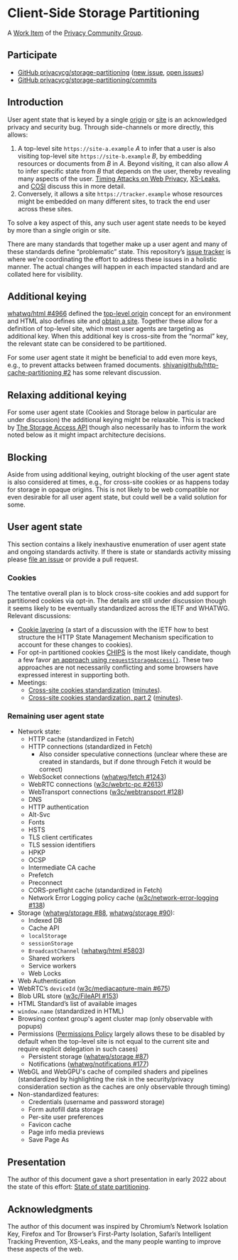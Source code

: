 # Client-Side Storage Partitioning

A [Work Item](https://privacycg.github.io/charter.html#work-items)
of the [Privacy Community Group](https://privacycg.github.io/).

## Participate
- [GitHub privacycg/storage-partitioning](https://github.com/privacycg/storage-partitioning) ([new issue](https://github.com/privacycg/storage-partitioning/issues/new), [open issues](https://github.com/privacycg/storage-partitioning/issues))
- [GitHub privacycg/storage-partitioning/commits](https://github.com/privacycg/storage-partitioning/commits)

## Introduction

User agent state that is keyed by a single [origin](https://html.spec.whatwg.org/multipage/origin.html#concept-origin) or [site](https://html.spec.whatwg.org/multipage/origin.html#site) is an acknowledged privacy and security bug. Through side-channels or more directly, this allows:

1. A top-level site `https://site-a.example` _A_ to infer that a user is also visiting top-level site `https://site-b.example` _B_, by embedding resources or documents from _B_ in _A_. Beyond visiting, it can also allow _A_ to infer specific state from _B_ that depends on the user, thereby revealing many aspects of the user. [Timing Attacks on Web Privacy](https://sip.cs.princeton.edu/pub/webtiming.pdf), [XS-Leaks](https://github.com/xsleaks/xsleaks), and [COSI](https://arxiv.org/pdf/1908.02204.pdf) discuss this in more detail.
2. Conversely, it allows a site `https://tracker.example` whose resources might be embedded on many different sites, to track the end user across these sites.

To solve a key aspect of this, any such user agent state needs to be keyed by more than a single origin or site.

There are many standards that together make up a user agent and many of these standards define “problematic” state. This repository’s [issue tracker](https://github.com/privacycg/storage-partitioning/issues) is where we're coordinating the effort to address these issues in a holistic manner. The actual changes will happen in each impacted standard and are collated here for visibility.

## Additional keying

[whatwg/html #4966](https://github.com/whatwg/html/pull/4966) defined the [top-level origin](https://html.spec.whatwg.org/multipage/webappapis.html#concept-environment-top-level-origin) concept for an environment and HTML also defines site and [obtain a site](https://html.spec.whatwg.org/multipage/origin.html#obtain-a-site). Together these allow for a definition of top-level site, which most user agents are targeting as additional key. When this additional key is cross-site from the “normal” key, the relevant state can be considered to be partitioned.

For some user agent state it might be beneficial to add even more keys, e.g., to prevent attacks between framed documents. [shivanigithub/http-cache-partitioning #2](https://github.com/shivanigithub/http-cache-partitioning/issues/2) has some relevant discussion.

## Relaxing additional keying

For some user agent state (Cookies and Storage below in particular are under discussion) the additional keying might be relaxable. This is tracked by [The Storage Access API](https://privacycg.github.io/storage-access/) though also necessarily has to inform the work noted below as it might impact architecture decisions.

## Blocking

Aside from using additional keying, outright blocking of the user agent state is also considered at times, e.g., for cross-site cookies or as happens today for storage in opaque origins. This is not likely to be web compatible nor even desirable for all user agent state, but could well be a valid solution for some.

## User agent state

This section contains a likely inexhaustive enumeration of user agent state and ongoing standards activity. If there is state or standards activity missing please [file an issue](https://github.com/privacycg/storage-partitioning/issues/new) or provide a pull request.

### Cookies

The tentative overall plan is to block cross-site cookies and add support for partitioned cookies via opt-in. The details are still under discussion though it seems likely to be eventually standardized across the IETF and WHATWG. Relevant discussions:

* [Cookie layering](https://github.com/httpwg/http-extensions/issues/2084) (a start of a discussion with the IETF how to best structure the HTTP State Management Mechanism specification to account for these changes to cookies).
* For opt-in partitioned cookies [CHIPS](https://github.com/WICG/CHIPS) is the most likely candidate, though a few favor [an approach using `requestStorageAccess()`](https://github.com/privacycg/storage-access/issues/75). These two approaches are not necessarily conflicting and some browsers have expressed interest in supporting both.
* Meetings: 
  * [Cross-site cookies standardization](https://github.com/privacycg/meetings/issues/16) ([minutes](https://github.com/privacycg/meetings/blob/main/2022/telcons/04-28-minutes.md)).
  * [Cross-site cookies standardization, part 2](https://github.com/privacycg/meetings/issues/19) ([minutes](https://github.com/privacycg/meetings/blob/main/2022/telcons/05-12-minutes.md)).

### Remaining user agent state

* Network state:
   * HTTP cache (standardized in Fetch)
   * HTTP connections (standardized in Fetch)
      * Also consider speculative connections (unclear where these are created in standards, but if done through Fetch it would be correct)
   * WebSocket connections ([whatwg/fetch #1243](https://github.com/whatwg/fetch/issues/1243))
   * WebRTC connections ([w3c/webrtc-pc #2613](https://github.com/w3c/webrtc-pc/issues/2613))
   * WebTransport connections ([w3c/webtransport #128](https://github.com/w3c/webtransport/issues/128))
   * DNS
   * HTTP authentication
   * Alt-Svc
   * Fonts
   * HSTS
   * TLS client certificates
   * TLS session identifiers
   * HPKP
   * OCSP
   * Intermediate CA cache
   * Prefetch
   * Preconnect
   * CORS-preflight cache (standardized in Fetch)
   * Network Error Logging policy cache ([w3c/network-error-logging #138](https://github.com/w3c/network-error-logging/issues/138))
* Storage ([whatwg/storage #88](https://github.com/whatwg/storage/issues/88), [whatwg/storage #90](https://github.com/whatwg/storage/issues/90)):
   * Indexed DB
   * Cache API
   * `localStorage`
   * `sessionStorage`
   * `BroadcastChannel` ([whatwg/html #5803](https://github.com/whatwg/html/issues/5803))
   * Shared workers
   * Service workers
   * Web Locks
* Web Authentication
* WebRTC’s `deviceId` ([w3c/mediacapture-main #675](https://github.com/w3c/mediacapture-main/issues/675))
* Blob URL store ([w3c/FileAPI #153](https://github.com/w3c/FileAPI/issues/153))
* HTML Standard’s list of available images
* `window.name` (standardized in HTML)
* Browsing context group's agent cluster map (only observable with popups)
* Permissions ([Permissions Policy](https://w3c.github.io/webappsec-permissions-policy/) largely allows these to be disabled by default when the top-level site is not equal to the current site and require explicit delegation in such cases)
   * Persistent storage ([whatwg/storage #87](https://github.com/whatwg/storage/issues/87))
   * Notifications ([whatwg/notifications #177](https://github.com/whatwg/notifications/issues/177))
* WebGL and WebGPU's cache of compiled shaders and pipelines (standardized by highlighting the risk in the security/privacy consideration section as the caches are only observable through timing)
* Non-standardized features:
   * Credentials (username and password storage)
   * Form autofill data storage
   * Per-site user preferences
   * Favicon cache
   * Page info media previews
   * Save Page As

## Presentation

The author of this document gave a short presentation in early 2022 about the state of this effort: [State of state partitioning](https://docs.google.com/presentation/d/1i7KvTtIS2JhAadQsdWLFpMzNmgXmUbXSfPuO_wYX6d8/edit).

## Acknowledgments

The author of this document was inspired by Chromium’s Network Isolation Key, Firefox and Tor Browser’s First-Party Isolation, Safari’s Intelligent Tracking Prevention, XS-Leaks, and the many people wanting to improve these aspects of the web.

